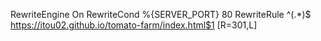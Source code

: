 
RewriteEngine On
RewriteCond %{SERVER_PORT} 80
RewriteRule ^(.*)$ https://itou02.github.io/tomato-farm/index.html$1 [R=301,L]

